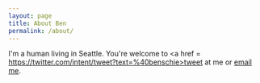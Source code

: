 ```yaml
---
layout: page
title: About Ben
permalink: /about/
---
```


I'm a human living in Seattle. You're welcome to <a href = https://twitter.com/intent/tweet?text=%40benschie>tweet at me</a> or <a href = mailto:ben@schiendelman.com>email me</a>.
